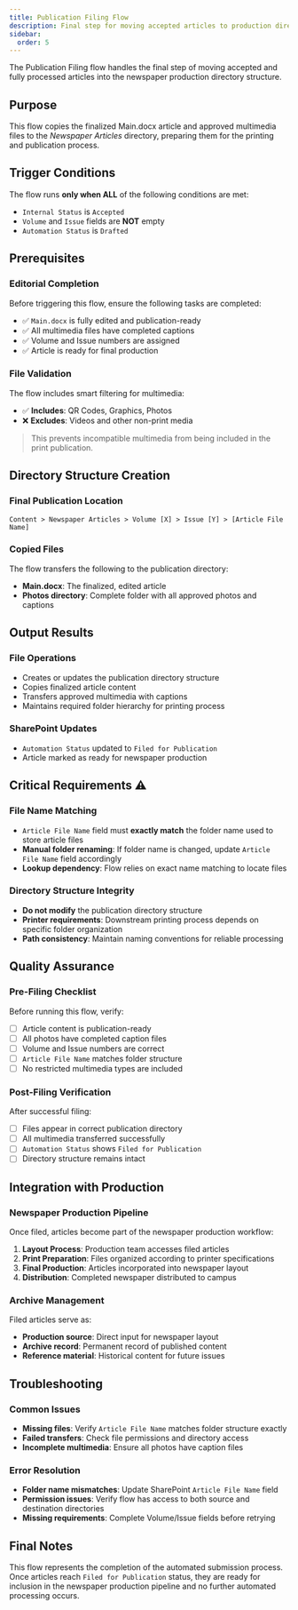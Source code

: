 ```yaml
---
title: Publication Filing Flow
description: Final step for moving accepted articles to production directory
sidebar:
  order: 5
---
```


The Publication Filing flow handles the final step of moving accepted and fully processed articles into the newspaper production directory structure.

## Purpose

This flow copies the finalized Main.docx article and approved multimedia files to the *Newspaper Articles* directory, preparing them for the printing and publication process.

## Trigger Conditions

The flow runs **only when ALL** of the following conditions are met:
- `Internal Status` is `Accepted`
- `Volume` and `Issue` fields are **NOT** empty
- `Automation Status` is `Drafted`

## Prerequisites

### Editorial Completion
Before triggering this flow, ensure the following tasks are completed:
- ✅ `Main.docx` is fully edited and publication-ready
- ✅ All multimedia files have completed captions
- ✅ Volume and Issue numbers are assigned
- ✅ Article is ready for final production

### File Validation
The flow includes smart filtering for multimedia:
- ✅ **Includes**: QR Codes, Graphics, Photos
- ❌ **Excludes**: Videos and other non-print media

> This prevents incompatible multimedia from being included in the print publication.

## Directory Structure Creation

### Final Publication Location
```
Content > Newspaper Articles > Volume [X] > Issue [Y] > [Article File Name]
```

### Copied Files
The flow transfers the following to the publication directory:
- **Main.docx**: The finalized, edited article
- **Photos directory**: Complete folder with all approved photos and captions

## Output Results

### File Operations
- Creates or updates the publication directory structure
- Copies finalized article content
- Transfers approved multimedia with captions
- Maintains required folder hierarchy for printing process

### SharePoint Updates
- `Automation Status` updated to `Filed for Publication`
- Article marked as ready for newspaper production

## Critical Requirements ⚠️

### File Name Matching
- `Article File Name` field must **exactly match** the folder name used to store article files
- **Manual folder renaming**: If folder name is changed, update `Article File Name` field accordingly
- **Lookup dependency**: Flow relies on exact name matching to locate files

### Directory Structure Integrity
- **Do not modify** the publication directory structure
- **Printer requirements**: Downstream printing process depends on specific folder organization
- **Path consistency**: Maintain naming conventions for reliable processing

## Quality Assurance

### Pre-Filing Checklist
Before running this flow, verify:
- [ ] Article content is publication-ready
- [ ] All photos have completed caption files
- [ ] Volume and Issue numbers are correct
- [ ] `Article File Name` matches folder structure
- [ ] No restricted multimedia types are included

### Post-Filing Verification
After successful filing:
- [ ] Files appear in correct publication directory
- [ ] All multimedia transferred successfully
- [ ] `Automation Status` shows `Filed for Publication`
- [ ] Directory structure remains intact

## Integration with Production

### Newspaper Production Pipeline
Once filed, articles become part of the newspaper production workflow:
1. **Layout Process**: Production team accesses filed articles
2. **Print Preparation**: Files organized according to printer specifications  
3. **Final Production**: Articles incorporated into newspaper layout
4. **Distribution**: Completed newspaper distributed to campus

### Archive Management
Filed articles serve as:
- **Production source**: Direct input for newspaper layout
- **Archive record**: Permanent record of published content
- **Reference material**: Historical content for future issues

## Troubleshooting

### Common Issues
- **Missing files**: Verify `Article File Name` matches folder structure exactly
- **Failed transfers**: Check file permissions and directory access
- **Incomplete multimedia**: Ensure all photos have caption files

### Error Resolution
- **Folder name mismatches**: Update SharePoint `Article File Name` field
- **Permission issues**: Verify flow has access to both source and destination directories
- **Missing requirements**: Complete Volume/Issue fields before retrying

## Final Notes
This flow represents the completion of the automated submission process. Once articles reach `Filed for Publication` status, they are ready for inclusion in the newspaper production pipeline and no further automated processing occurs.
